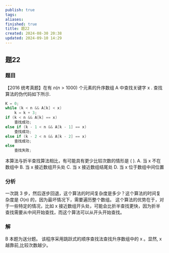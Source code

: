 ```yaml
---
publish: true
tags: 
aliases: 
finished: true
title: 题22
created: 2024-08-30 20:38
updated: 2024-09-10 14:29
---
```

## 题22
### 题目
【2016 统考真题】在有 $n( {n > {1000}})$ 个元素的升序数组 $\mathrm{A}$ 中查找关键字 $\mathrm{x}$ . 
查找算法的伪代码如下所示.
```cpp
K = 0;
while (k < n && A[k] < x) 
    k = k + 3;
if (k < n && A[k] == x) 
    查找成功;
else if (k - 1 < n && A[k - 1] == x) 
    查找成功;
else if (k - 2 < n && A[k - 2] == x) 
    查找成功;
else 
    查找失败;
```
本算法与折半查找算法相比，有可能具有更少比较次数的情形是 ( ).
A. 当 $\mathrm{x}$ 不在数组中 
B. 当 $\mathrm{x}$ 接近数组开头处
C. 当 $\mathrm{x}$ 接近数组结尾处 
D. 当 $\mathrm{x}$ 位于数组中间位置
### 分析
一次跳 $3$ 步，然后逐步回退，这个算法的时间复杂度是多少？这个算法的时间复杂度是 $O( n)$ 的，因为最坏情况下，需要遍历整个数组。
这个算法的优势在于，对于一些特定的情况，比如 $\mathrm{x}$ 接近数组开头处，可能会比折半查找更快，因为折半查找需要从中间开始查找，而这个算法可以从开头开始查找。
### 解
B
本题为送分题。
该程序采用跳跃式的顺序查找法查找升序数组中的 $\mathrm{x}$ 。显然, $\mathrm{x}$ 越靠前,比较次数越少。